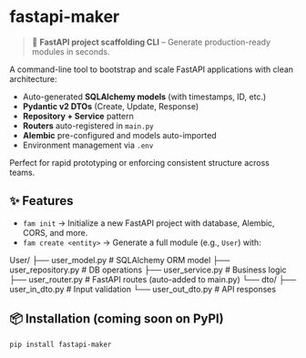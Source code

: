 # fastapi-maker

> 🚀 **FastAPI project scaffolding CLI** – Generate production-ready modules in seconds.

A command-line tool to bootstrap and scale FastAPI applications with clean architecture:
- Auto-generated **SQLAlchemy models** (with timestamps, ID, etc.)
- **Pydantic v2 DTOs** (Create, Update, Response)
- **Repository + Service** pattern
- **Routers** auto-registered in `main.py`
- **Alembic** pre-configured and models auto-imported
- Environment management via `.env`

Perfect for rapid prototyping or enforcing consistent structure across teams.

## ✨ Features

- `fam init` → Initialize a new FastAPI project with database, Alembic, CORS, and more.
- `fam create <entity>` → Generate a full module (e.g., `User`) with:

User/
├── user_model.py        # SQLAlchemy ORM model
├── user_repository.py   # DB operations
├── user_service.py      # Business logic
├── user_router.py       # FastAPI routes (auto-added to main.py)
└── dto/
    ├── user_in_dto.py   # Input validation
    └── user_out_dto.py  # API responses


## 📦 Installation (coming soon on PyPI)

```bash
pip install fastapi-maker